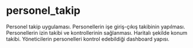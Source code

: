 # personel_takip

Personel takip uygulaması.
Personellerin işe giriş-çıkış takibinin yapılması.
Personellerin izin takibi ve kontrollerinin sağlanması.
Haritalı şekilde konum takibi.
Yöneticilerin personelleri kontrol edebildiği dashboard yapısı.
